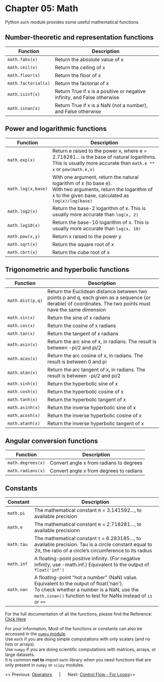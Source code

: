 # Chapter 05: Math

Python ```math``` module provides some useful mathematical functions. <br/>

## Number-theoretic and representation functions

|Function|Description|
|---|---|
|```math.fabs(x)```|Return the absolute value of x|
|```math.ceil(x)```|Return the ceiling of x|
|```math.floor(x)```|Return the floor of x|
|```math.factorial(x)```|Return the factorial of x|
|```math.isinf(x)```|Return True if x is a positive or negative infinity, and False otherwise|
|```math.isnan(x)```|Return True if x is a NaN (not a number), and False otherwise|

## Power and logarithmic functions

|Function|Description|
|---|---|
|```math.exp(x)```|Return e raised to the power x, where e = 2.718281... is the base of natural logarithms. This is usually more accurate than ```math.e ** x``` or ```pow(math.e,x)```|
|```math.log(x,base)```|With one argument, return the natural logarithm of x (to base e).<br/>With two arguments, return the logarithm of x to the given base, calculated as ```log(x)/log(base)```|
|```math.log2(x)```|Return the base-2 logarithm of x. This is usually more accurate than ```log(x, 2)```|
|```math.log10(x)```|Return the base-10 logarithm of x. This is usually more accurate than ```log(x, 10)```|
|```math.pow(x,y)```|Return x raised to the power y|
|```math.sqrt(x)```|Return the square root of x|
|```math.cbrt(x)```|Return the cube root of x|

## Trigonometric and hyperbolic functions
|Function|Description|
|---|---|
|```math.dist(p,q)```|Return the Euclidean distance between two points p and q, each given as a sequence (or iterable) of coordinates. The two points must have the same dimension|
|```math.sin(x)```|Return the sine of x radians|
|```math.cos(x)```|Return the cosine of x radians|
|```math.tan(x)```|Return the tangent of x radians|
|```math.asin(x)```|Return the arc sine of x, in radians. The result is between -pi/2 and pi/2|
|```math.acos(x)```|Return the arc cosine of x, in radians. The result is between 0 and pi|
|```math.atan(x)```|Return the arc tangent of x, in radians. The result is between -pi/2 and pi/2|
|```math.sinh(x)```|Return the hyperbolic sine of x|
|```math.cosh(x)```|Return the hyperbolic cosine of x|
|```math.tanh(x)```|Return the hyperbolic tangent of x|
|```math.asinh(x)```|Return the inverse hyperbolic sine of x|
|```math.acosh(x)```|Return the inverse hyperbolic cosine of x|
|```math.atanh(x)```|Return the inverse hyperbolic tangent of x|

## Angular conversion functions
|Function|Description|
|---|---|
|```math.degrees(x)```|Convert angle x from radians to degrees|
|```math.radians(x)```|Convert angle x from degrees to radians|

## Constants
|Constant|Description|
|---|---|
|```math.pi```|The mathematical constant π = 3.141592…, to available precision|
|```math.e```|The mathematical constant e = 2.718281…, to available precisionn|
|```math.tau```|The mathematical constant τ = 6.283185…, to available precision. Tau is a circle constant equal to 2π, the ratio of a circle’s circumference to its radius|
|```math.inf```|A floating-point positive infinity. (For negative infinity, use -math.inf.) Equivalent to the output of ```float('inf')```|
|```math.nan```|A floating-point “not a number” (NaN) value. Equivalent to the output of float('nan').<br/>To check whether a number is a NaN, use the ```math.isnan()``` function to test for NaNs instead of ```is``` or ```==```|

For the full documentation of all the functions, please find the Reference: [Click Here](https://docs.python.org/3/library/math.html#number-theoretic-and-representation-functions) <br/>

For your information,
Most of the functions or constants can also be accessed in the [```numpy``` module](ChpX_Numpy.md). <br/>
Use ```math``` if you are doing simple computations with only scalars (and no lists or arrays). <br/>
Use ```numpy``` if you are doing scientific computations with matrices, arrays, or large datasets. <br/>
It is common **not to** import ```math``` library when you need functions that are only present in ```numpy``` or ```scipy``` modules.

<< Previous: [Operators](Chp04.md)  &nbsp;&nbsp;&nbsp;&nbsp;&nbsp;|&nbsp;&nbsp;&nbsp;&nbsp;&nbsp; Next: [Control Flow - For Loops](Chp06.md)>>
